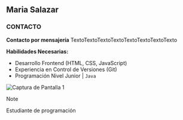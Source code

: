 ## Maria Salazar

### CONTACTO
**Contacto por mensajería**
TextoTextoTextoTextoTextoTextoTextoTexto

**Habilidades Necesarias:**
- Desarrollo Frontend (HTML, CSS, JavaScript)
- Experiencia en Control de Versiones (Git)
- Programación Nivel Junior | ```Java```

![Captura de Pantalla 1](screenshots/screenshot1.png)

> [!NOTE]
> Estudiante de programación
